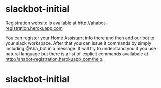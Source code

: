 # slackbot-initial

Registration website is available at http://ahabot-registration.herokuapp.com

You can register your Home Assistant info there and then add our bot to your slack workspace. After that you can issue it commands by simply including @Aha_bot in a message. It will try to understand you if you use natural language but there is a list of explicit commands availabale at http://ahabot-registration.herokuapp.com/help.
# slackbot-initial
